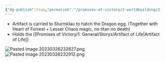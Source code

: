 ```yaml
---
{"dg-publish":true,"permalink":"/promises-of-victory/2-worldbuilding/2-regions/todo/sturmklau/","title":"Sturmklau"}
---
```







- Artifact is carried to Sturmklau to hatch the Dragon egg. (Together with Heart of Forrest + Lesser Chaos magic, no titan no death)
- Holds the  [[Promises of Victory/1. General/Storys/Artifact of Life\|Artifact of Life]]

 ![Pasted image 20230326232827.png](/img/user/Pictures/Pasted%20image%2020230326232827.png)
![Pasted image 20230326232912.png](/img/user/Pictures/Pasted%20image%2020230326232912.png)